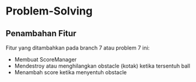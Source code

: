 # Problem-Solving
## Penambahan Fitur
Fitur yang ditambahkan pada branch 7 atau problem 7 ini:
* Membuat ScoreManager
* Mendestroy atau menghilangkan obstacle (kotak) ketika tersentuh ball
* Menambah score ketika menyentuh obstacle
